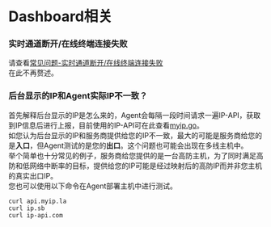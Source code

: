 # Dashboard相关
### 实时通道断开/在线终端连接失败
请查看[常见问题-实时通道断开/在线终端连接失败](/guide/q4.html)  
在此不再赘述。

### 后台显示的IP和Agent实际IP不一致？
首先解释后台显示的IP是怎么来的，Agent会每隔一段时间请求一遍IP-API，获取到IP信息后进行上报，目前使用的IP-API可在此查看[myip.go](https://github.com/naiba/nezha/blob/master/cmd/agent/monitor/myip.go)。  
如您认为后台显示的IP和服务商提供给您的IP不一致，最大的可能是服务商给您的是**入口**，但Agent测试的是您的**出口**。这个问题也可能会出现在多线主机中。    
举个简单也十分常见的例子，服务商给您提供的是一台高防主机，为了同时满足高防和低网络中断率的目标，提供给您的IP可能是经过映射后的高防IP而并非您主机的真实出口IP。    
您也可以使用以下命令在Agent部署主机中进行测试。   
```shell
curl api.myip.la
curl ip.sb
curl ip-api.com
```

